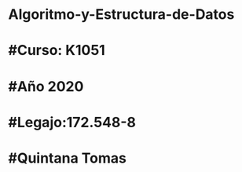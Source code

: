# Algoritmo-y-Estructura-de-Datos
# #Curso: K1051
# #Año 2020
# #Legajo:172.548-8
# #Quintana Tomas
